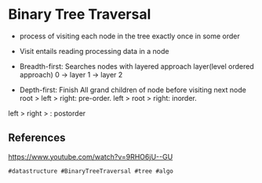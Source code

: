 # Binary Tree Traversal
* process of visiting each node in the tree exactly once in some order

* Visit entails reading processing data in a node

* Breadth-first: Searches nodes with layered approach layer(level ordered approach) 0 -> layer 1 -> layer 2


* Depth-first: Finish All grand children of node before visiting next node 
root > left > right: pre-order.
left > root > right: inorder.

left > right > : postorder


## References
https://www.youtube.com/watch?v=9RHO6jU--GU

    #datastructure #BinaryTreeTraversal #tree #algo 
